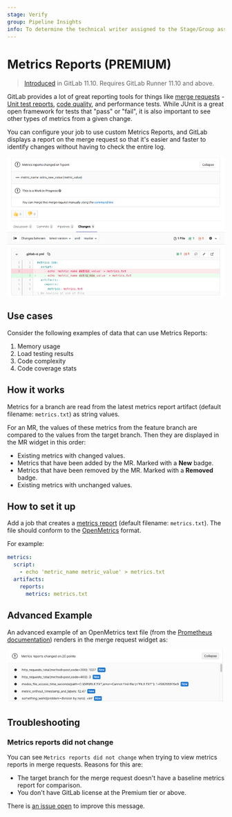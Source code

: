 ```yaml
---
stage: Verify
group: Pipeline Insights
info: To determine the technical writer assigned to the Stage/Group associated with this page, see https://about.gitlab.com/handbook/engineering/ux/technical-writing/#assignments
---
```


# Metrics Reports **(PREMIUM)**

> [Introduced](https://gitlab.com/gitlab-org/gitlab/-/issues/9788) in GitLab 11.10. Requires GitLab Runner 11.10 and above.

GitLab provides a lot of great reporting tools for things like [merge requests](../user/project/merge_requests/index.md) - [Unit test reports](testing/unit_test_reports.md), [code quality](testing/code_quality.md), and performance tests. While JUnit is a great open framework for tests that "pass" or "fail", it is also important to see other types of metrics from a given change.

You can configure your job to use custom Metrics Reports, and GitLab displays a report on the merge request so that it's easier and faster to identify changes without having to check the entire log.

![Metrics Reports](img/metrics_reports_v13_0.png)

## Use cases

Consider the following examples of data that can use Metrics Reports:

1. Memory usage
1. Load testing results
1. Code complexity
1. Code coverage stats

## How it works

Metrics for a branch are read from the latest metrics report artifact (default filename: `metrics.txt`) as string values.

For an MR, the values of these metrics from the feature branch are compared to the values from the target branch. Then they are displayed in the MR widget in this order:

- Existing metrics with changed values.
- Metrics that have been added by the MR. Marked with a **New** badge.
- Metrics that have been removed by the MR. Marked with a **Removed** badge.
- Existing metrics with unchanged values.

## How to set it up

Add a job that creates a [metrics report](yaml/artifacts_reports.md#artifactsreportsmetrics) (default filename: `metrics.txt`). The file should conform to the [OpenMetrics](https://openmetrics.io/) format.

For example:

```yaml
metrics:
  script:
    - echo 'metric_name metric_value' > metrics.txt
  artifacts:
    reports:
      metrics: metrics.txt
```

## Advanced Example

An advanced example of an OpenMetrics text file (from the [Prometheus documentation](https://github.com/prometheus/docs/blob/master/content/docs/instrumenting/exposition_formats.md#text-format-example))
renders in the merge request widget as:

![Metrics Reports Advanced](img/metrics_reports_advanced_v13_0.png)

## Troubleshooting

### Metrics reports did not change

You can see `Metrics reports did not change` when trying to view metrics reports in merge requests. Reasons for this are:

- The target branch for the merge request doesn't have a baseline metrics report for comparison.
- You don't have GitLab license at the Premium tier or above.

There is [an issue open](https://gitlab.com/gitlab-org/gitlab/-/issues/343065) to improve this message.

